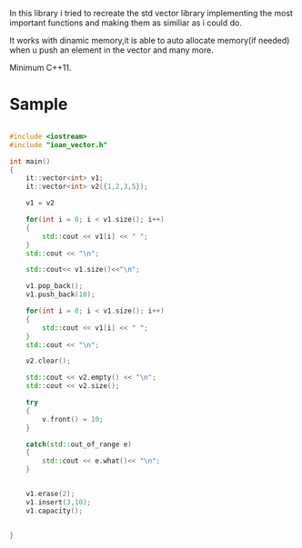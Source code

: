 In this library i tried to recreate the std vector library implementing the most important functions and making them as similiar as i could do.

It works with dinamic memory,it is able to auto allocate memory(if needed) when u push an element in the vector and many more.

Minimum C++11.

# Sample
```cpp

#include <iostream>
#include "ioan_vector.h"

int main()
{
    it::vector<int> v1;
    it::vector<int> v2({1,2,3,5});

    v1 = v2

    for(int i = 0; i < v1.size(); i++)
    {
        std::cout << v1[i] << " ";
    }
    std::cout << "\n";

    std::cout<< v1.size()<<"\n";

    v1.pop_back();
    v1.push_back(10);

    for(int i = 0; i < v1.size(); i++)
    {
        std::cout << v1[i] << " ";
    }
    std::cout << "\n";

    v2.clear();

    std::cout << v2.empty() << "\n";
    std::cout << v2.size();

    try
    { 
        v.front() = 10;
    }

    catch(std::out_of_range e)
    {
        std::cout << e.what()<< "\n";
    }


    v1.erase(2);
    v1.insert(3,10);
    v1.capacity();


}
```



